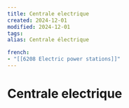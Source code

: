 ```yaml
---
title: Centrale electrique
created: 2024-12-01
modified: 2024-12-01
tags: 
alias: Centrale électrique

french:
- "[[6208 Electric power stations]]"
---
```

# Centrale electrique

